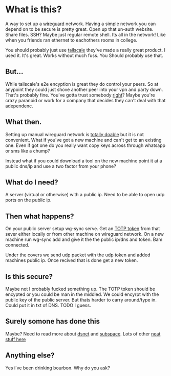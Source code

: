 # What is this?

A way to set up a [wireguard](https://www.wireguard.com/) network. Having a simple network you can depend on to be secure is pretty great. Open up that un-auth website. Share files.
SSH? Maybe just regular remote shell. Its all in the network! Like when you friends ran ethernet to eachothers rooms in college.

You should probably just use [tailscale](https://tailscale.com/) they've made a really great product. 
I used it. It's great. Works without much fuss. You Should probably use that.

## But...
While tailscale's e2e encyption is great they do control your peers. So at anypoint they could just shove another peer into your vpn and party down.
That's probably fine. You've gotta trust somebody [right](https://www.bing.com/ck/a?!&&p=7e3d9888db2fefcaJmltdHM9MTcwMTk5MzYwMCZpZ3VpZD0wNTdhN2Y4Yi01MTc4LTZiOGQtMTk3ZC02YzVlNTBjMjZhOWMmaW5zaWQ9NTE4NA&ptn=3&ver=2&hsh=3&fclid=057a7f8b-5178-6b8d-197d-6c5e50c26a9c&psq=trusting+trust+acm&u=a1aHR0cHM6Ly93d3cuY3MuY211LmVkdS9-cmRyaWxleS80ODcvcGFwZXJzL1Rob21wc29uXzE5ODRfUmVmbGVjdGlvbnNvblRydXN0aW5nVHJ1c3QucGRm&ntb=1)?
Maybe you're crazy paranoid or work for a company that decides they can't deal with that adependenc. 

## What then.
Setting up manual wireguard network is [totally doable](https://www.wireguard.com/quickstart/) but it is not convenient.
What if you've got a new machine and can't get to an existing one. Even if got one do you really want copy keys across through whatsapp or sms like a chump?

Instead what if you could download a tool on the new machine point it at a public dns/ip and use a two factor from your phone?

## What do I need?
A server (virtual or otherwise) with a public ip. Need to be able to open udp ports on the public ip.

## Then what happens? 
On your public server setup wg-sync serve. Get an [TOTP token](https://github.com/sec51/twofactor) from that sever either locally or from other machine on wireguard network.  On a new machine run wg-sync add and give it the the public ip/dns and token. Bam connected.

Under the covers we send udp packet with the udp token and added machines public ip. Once recived that is done get a new token. 

## Is this secure?
Maybe not I probably fucked something up. The TOTP token should be encypted or you could be man in the middled. We could encyrpt with the public key of the public server.
But thats harder to carry around/type in. Could put it in txt of DNS. TODO I guess. 

## Surely somone has done this
Maybe? Need to read more about [dsnet](https://github.com/naggie/dsnet) and [subspace](https://github.com/subspacecommunity/subspace). Lots of other [neat stuff here](https://github.com/cedrickchee/awesome-wireguard)

## Anything else?
Yes i've been drinking bourbon. Why do you ask? 
